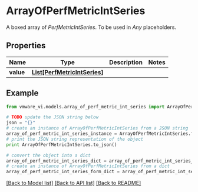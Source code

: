 # ArrayOfPerfMetricIntSeries

A boxed array of *PerfMetricIntSeries*. To be used in *Any* placeholders. 

## Properties
Name | Type | Description | Notes
------------ | ------------- | ------------- | -------------
**value** | [**List[PerfMetricIntSeries]**](PerfMetricIntSeries.md) |  | 

## Example

```python
from vmware_vi.models.array_of_perf_metric_int_series import ArrayOfPerfMetricIntSeries

# TODO update the JSON string below
json = "{}"
# create an instance of ArrayOfPerfMetricIntSeries from a JSON string
array_of_perf_metric_int_series_instance = ArrayOfPerfMetricIntSeries.from_json(json)
# print the JSON string representation of the object
print ArrayOfPerfMetricIntSeries.to_json()

# convert the object into a dict
array_of_perf_metric_int_series_dict = array_of_perf_metric_int_series_instance.to_dict()
# create an instance of ArrayOfPerfMetricIntSeries from a dict
array_of_perf_metric_int_series_form_dict = array_of_perf_metric_int_series.from_dict(array_of_perf_metric_int_series_dict)
```
[[Back to Model list]](../README.md#documentation-for-models) [[Back to API list]](../README.md#documentation-for-api-endpoints) [[Back to README]](../README.md)


